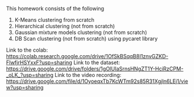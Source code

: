 This homework consists of the following
1. K-Means clustering from scratch
2. Hierarchical clustering (not from scratch)
3. Gaussian mixture models clustering (not from scratch)
4. DB Scan clustering (not from scratch) using pycaret library 



Link to the colab: https://colab.research.google.com/drive/1OfSkBSqqB8I1znvGZKD-FlwfjrHSYxxF?usp=sharing
Link to the dataset: https://drive.google.com/drive/folders/1gOlUIaSrnsHNgZT1Y-HciRzCPM-_oLK_?usp=sharing
Link to the video recording: https://drive.google.com/file/d/1OyoeqxTb7KcWTm92s85R31Xgjln6LEj1/view?usp=sharing